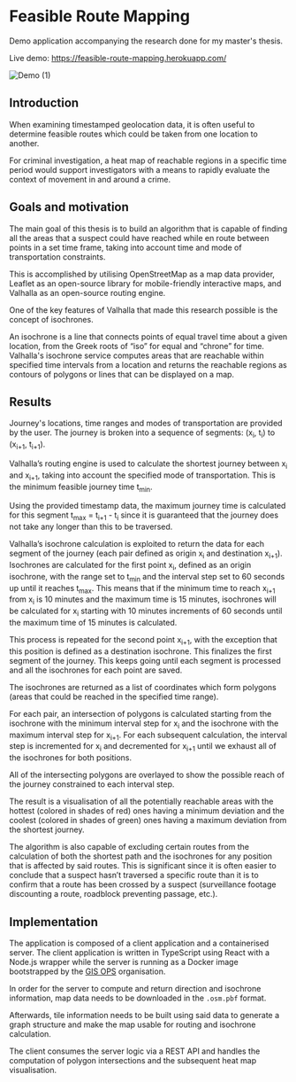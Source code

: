 # Feasible Route Mapping

Demo application accompanying the research done for my master's thesis.

Live demo: https://feasible-route-mapping.herokuapp.com/

![Demo (1)](https://user-images.githubusercontent.com/26199969/173581085-8df371cd-db74-4d98-8098-08f2a9b524bc.gif)

## Introduction

When examining timestamped geolocation data, it is often useful to determine feasible routes which could be taken from one location to another.

For criminal investigation, a heat map of reachable regions in a specific time period would support investigators with a means to rapidly evaluate the context of movement in and around a crime.

## Goals and motivation

The main goal of this thesis is to build an algorithm that is capable of finding all the areas that a suspect could have reached while en route between points in a set time frame, taking into account time and mode of transportation constraints.

This is accomplished by utilising OpenStreetMap as a map data provider, Leaflet as an open-source library for mobile-friendly interactive maps, and Valhalla as an open-source routing engine.

One of the key features of Valhalla that made this research possible is the concept of isochrones.

An isochrone is a line that connects points of equal travel time about a given location, from the Greek roots of “iso” for equal and “chrone” for time. Valhalla's isochrone service computes areas that are reachable within specified time intervals from a location and returns the reachable regions as contours of polygons or lines that can be displayed on a map.

## Results

Journey's locations, time ranges and modes of transportation are provided by the user. The journey is broken into a sequence of segments: (x<sub>i</sub>, t<sub>i</sub>) to (x<sub>i+1</sub>, t<sub>i+1</sub>).

Valhalla’s routing engine is used to calculate the shortest journey between x<sub>i</sub> and x<sub>i+1</sub>, taking into account the specified mode of transportation. This is the minimum feasible journey time t<sub>min</sub>. 

Using the provided timestamp data, the maximum journey time is calculated for this segment t<sub>max</sub> = t<sub>i+1</sub> - t<sub>i</sub> since it is guaranteed that the journey does not take any longer than this to be traversed. 

Valhalla’s isochrone calculation is exploited to return the data for each segment of the journey (each pair defined as origin x<sub>i</sub> and destination x<sub>i+1</sub>). Isochrones are calculated for the first point x<sub>i</sub>, defined as an origin isochrone, with the range set to t<sub>min</sub> and the interval step set to 60 seconds up until it reaches t<sub>max</sub>. This means that if the minimum time to reach x<sub>i+1</sub> from x<sub>i</sub> is 10 minutes and the maximum time is 15 minutes, isochrones will be calculated for x<sub>i</sub> starting with 10 minutes increments of 60 seconds until the maximum time of 15 minutes is calculated.

This process is repeated for the second point x<sub>i+1</sub>, with the exception that this position is defined as a destination isochrone. This finalizes the first segment of the journey. This keeps going until each segment is processed and all the isochrones for each point are saved.

The isochrones are returned as a list of coordinates which form polygons (areas that could be reached in the specified time range).

For each pair, an intersection of polygons is calculated starting from the isochrone with the minimum interval step for x<sub>i</sub> and the isochrone with the maximum interval step for x<sub>i+1</sub>. For each subsequent calculation, the interval step is incremented for x<sub>i</sub> and decremented for x<sub>i+1</sub> until we exhaust all of the isochrones for both positions.

All of the intersecting polygons are overlayed to show the possible reach of the journey constrained to each interval step.

The result is a visualisation of all the potentially reachable areas with the hottest (colored in shades of red) ones having a minimum deviation and the coolest (colored in shades of green) ones having a maximum deviation from the shortest journey.

The algorithm is also capable of excluding certain routes from the calculation of both the shortest path and the isochrones for any position that is affected by said routes. This is significant since it is often easier to conclude that a suspect hasn’t traversed a specific route than it is to confirm that a route has been crossed by a suspect (surveillance footage discounting a route, roadblock preventing passage, etc.).

## Implementation

The application is composed of a client application and a containerised server.
The client application is written in TypeScript using React with a Node.js wrapper while the server is running as a Docker image bootstrapped by the [GIS OPS](https://github.com/gis-ops/docker-valhalla) organisation.

In order for the server to compute and return direction and isochrone information, map data needs to be downloaded in the `.osm.pbf` format.

Afterwards, tile information needs to be built using said data to generate a graph structure and make the map usable for routing and isochrone calculation.

The client consumes the server logic via a REST API and handles the computation of polygon intersections and the subsequent heat map visualisation.
